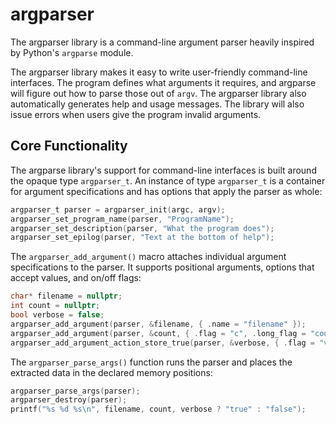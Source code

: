 # argparser

The argparser library is a command-line argument parser heavily inspired by Python's `argparse` module.

The argparser library makes it easy to write user-friendly command-line interfaces.
The program defines what arguments it requires, and argparse will figure out how to parse those out of `argv`.
The argparser library also automatically generates help and usage messages.
The library will also issue errors when users give the program invalid arguments.

## Core Functionality

The argparse library's support for command-line interfaces is built around the opaque type `argparser_t`.
An instance of type `argparser_t` is a container for argument specifications and has options that apply the parser
as whole:

```c
argparser_t parser = argparser_init(argc, argv);
argparser_set_program_name(parser, "ProgramName");
argparser_set_description(parser, "What the program does");
argparser_set_epilog(parser, "Text at the bottom of help");
```

The `argparser_add_argument()` macro attaches individual argument specifications to the parser.
It supports positional arguments, options that accept values, and on/off flags:

```c
char* filename = nullptr;
int count = nullptr;
bool verbose = false;
argparser_add_argument(parser, &filename, { .name = "filename" });
argparser_add_argument(parser, &count, { .flag = "c", .long_flag = "count" });
argparser_add_argument_action_store_true(parser, &verbose, { .flag = "v", .long_flag = "verbose" });
```

The `argparser_parse_args()` function runs the parser and places the extracted data in the declared memory positions:

```c
argparser_parse_args(parser);
argparser_destroy(parser);
printf("%s %d %s\n", filename, count, verbose ? "true" : "false");
```
